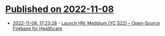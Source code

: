 # [Published on 2022-11-08](index.md)

* [2022-11-08, 17:23:28](https://news.ycombinator.com/item?id=33521560) - [Launch HN: Medplum (YC S22) – Open-Source Firebase for Healthcare](https://news.ycombinator.com/item?id=33521560)
